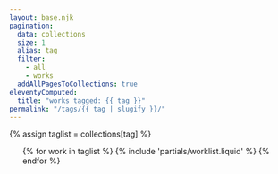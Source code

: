 ```yaml
---
layout: base.njk
pagination:
  data: collections
  size: 1
  alias: tag
  filter:
    - all
    - works
  addAllPagesToCollections: true
eleventyComputed:
  title: "works tagged: {{ tag }}"
permalink: "/tags/{{ tag | slugify }}/"
---
```


{% assign taglist = collections[tag] %}

<ul>
{% for work in taglist %}
{% include 'partials/worklist.liquid' %}
{% endfor %}
</ul>